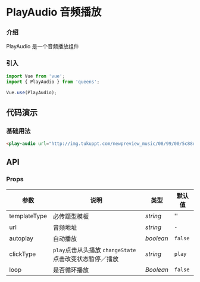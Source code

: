 # PlayAudio 音频播放

### 介绍

PlayAudio 是一个音频播放组件

### 引入

```js
import Vue from 'vue';
import { PlayAudio } from 'queens';

Vue.use(PlayAudio);
```

## 代码演示

### 基础用法

```html
<play-audio url="http://img.tukuppt.com/newpreview_music/08/99/00/5c88d4a8d1f5745026.mp3"></play-audio>
```

## API

### Props

| 参数 | 说明 | 类型 | 默认值 |
|------|------|------|------|
| templateType | 必传题型模板 | *string* | '' |
| url | 音频地址 | *string* | `-` |
| autoplay | 自动播放 | *boolean* | `false` |
| clickType | `play`点击从头播放 `changeState`点击改变状态暂停／播放 | *string* | `play` |
| loop | 是否循环播放 | *Boolean*| `false` |

